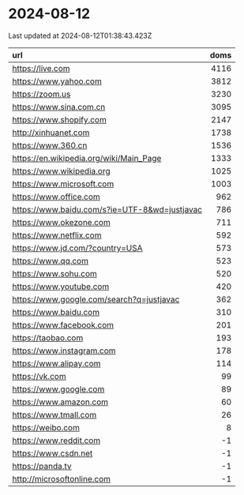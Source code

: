 # 2024-08-12

<!-- BEGIN -->
Last updated at 2024-08-12T01:38:43.423Z

url | doms
:- | -:
https://live.com | 4116
https://www.yahoo.com | 3812
https://zoom.us | 3230
https://www.sina.com.cn | 3095
https://www.shopify.com | 2147
http://xinhuanet.com | 1738
https://www.360.cn | 1536
https://en.wikipedia.org/wiki/Main_Page | 1333
https://www.wikipedia.org | 1025
https://www.microsoft.com | 1003
https://www.office.com | 962
https://www.baidu.com/s?ie=UTF-8&wd=justjavac | 786
https://www.okezone.com | 711
https://www.netflix.com | 592
https://www.jd.com/?country=USA | 573
https://www.qq.com | 523
https://www.sohu.com | 520
https://www.youtube.com | 420
https://www.google.com/search?q=justjavac | 362
https://www.baidu.com | 310
https://www.facebook.com | 201
https://taobao.com | 193
https://www.instagram.com | 178
https://www.alipay.com | 114
https://vk.com | 99
https://www.google.com | 89
https://www.amazon.com | 60
https://www.tmall.com | 26
https://weibo.com | 8
https://www.reddit.com | -1
https://www.csdn.net | -1
https://panda.tv | -1
http://microsoftonline.com | -1
<!-- END -->
